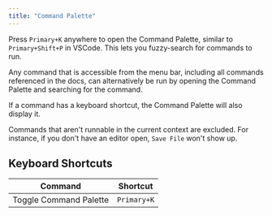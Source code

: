 ```yaml
---
title: "Command Palette"
---
```


Press `Primary+K` anywhere to open the Command Palette, similar to
`Primary+Shift+P` in VSCode. This lets you fuzzy-search for commands to run.

Any command that is accessible from the menu bar, including all commands
referenced in the docs, can alternatively be run by opening the Command Palette
and searching for the command.

If a command has a keyboard shortcut, the Command Palette will also display it.

Commands that aren't runnable in the current context are excluded. For instance,
if you don't have an editor open, `Save File` won't show up.

## Keyboard Shortcuts

| Command                | Shortcut    |
| ---------------------- | ----------- |
| Toggle Command Palette | `Primary+K` |
